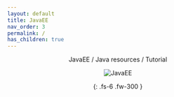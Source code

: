 ```yaml
---
layout: default
title: JavaEE
nav_order: 3
permalink: /
has_children: true
---
```

<div align="center" markdown="1">
JavaEE / Java resources / Tutorial

![JavaEE](https://i.stack.imgur.com/GeZBS.png)

{: .fs-6 .fw-300 }
</div>
